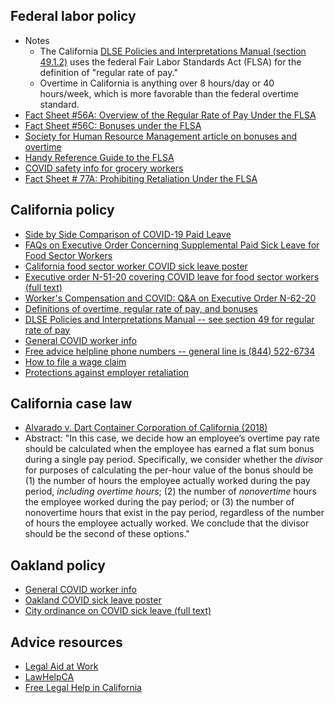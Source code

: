 ## Federal labor policy
- Notes
  * The California <a href="https://www.dir.ca.gov/dlse/DLSEManual/dlse_enfcmanual.pdf" target="_blank">DLSE Policies and Interpretations Manual (section 49.1.2)</a> uses the federal Fair Labor Standards Act (FLSA) for the definition of "regular rate of pay."
  * Overtime in California is anything over 8 hours/day or 40 hours/week, which is more favorable than the federal overtime standard.
- <a href="https://www.dol.gov/agencies/whd/fact-sheets/56a-regular-rate" target="_blank">Fact Sheet #56A: Overview of the Regular Rate of Pay Under the FLSA</a>
- <a href="https://www.dol.gov/agencies/whd/fact-sheets/56c-bonuses" target="_blank">Fact Sheet #56C: Bonuses under the FLSA</a>
- <a href="https://www.shrm.org/resourcesandtools/hr-topics/compensation/pages/year-end-bonus-taxes.aspx" target="_blank">Society for Human Resource Management article on bonuses and overtime</a>
- <a href="https://www.dol.gov/agencies/whd/compliance-assistance/handy-reference-guide-flsa" target="_blank">Handy Reference Guide to the FLSA</a>
- <a href="https://dir.ca.gov/dosh/coronavirus/Health-Care-General-Industry.html#grocery" target="_blank">COVID safety info for grocery workers</a>
- <a href="https://www.dol.gov/agencies/whd/fact-sheets/77a-flsa-prohibiting-retaliation" target="_blank">Fact Sheet # 77A: Prohibiting Retaliation Under the FLSA</a>
  
  
## California policy
- <a href="https://www.dir.ca.gov/dlse/Comparison-COVID-19-Paid-Leave.html" target="_blank">Side by Side Comparison of COVID-19 Paid Leave</a>
- <a href="https://www.dir.ca.gov/dlse/FAQ-for-PSL.html" target="_blank">FAQs on Executive Order Concerning Supplemental Paid Sick Leave for Food Sector Workers</a>
- <a href="https://www.dir.ca.gov/dlse/COVID-19-Food-Sector-Workers-poster.pdf" target="_blank">California food sector worker COVID sick leave poster</a>
- <a href="https://www.gov.ca.gov/wp-content/uploads/2020/04/4.16.20-EO-N-51-20-text.pdf" target="_blank">Executive order N-51-20 covering COVID leave for food sector workers (full text)</a>
- <a href="https://www.dir.ca.gov/dwc/Covid-19/Index.html" target="_blank">Worker's Compensation and COVID: Q&A on Executive Order N-62-20</a>
- <a href="https://www.dir.ca.gov/dlse/FAQ_Overtime.htm" target="_blank">Definitions of overtime, regular rate of pay, and bonuses</a>
- <a href="https://www.dir.ca.gov/dlse/Manual-Instructions.htm" target="_blank">DLSE Policies and Interpretations Manual -- see section 49 for regular rate of pay</a>
- <a href="https://www.dir.ca.gov/covid19/" target="_blank">General COVID worker info</a>
- <a href="https://www.dir.ca.gov/Contactus.html#helpline_numbers" target="_blank">Free advice helpline phone numbers -- general line is (844) 522-6734</a>
- <a href="https://www.dir.ca.gov/dlse/HowToFileWageClaim.htm" target="_blank">How to file a wage claim</a>
- <a href="https://www.dir.ca.gov/dlse/HowToFileLinkCodeSections.htm" target="_blank">Protections against employer retaliation</a>


## California case law
- <a href="https://cases.justia.com/california/supreme-court/2018-s232607.pdf?ts=1520272907" target="_blank">Alvarado v. Dart Container Corporation of California (2018)</a>
 - Abstract: "In this case, we decide how an employee’s overtime pay rate should be calculated when the employee has earned a flat sum bonus during a single pay period. Specifically, we consider whether the _divisor_ for purposes of calculating the per-hour value of the bonus should be (1) the number of hours the employee actually worked during the pay period, _including overtime hours_; (2) the number of _nonovertime_ hours the employee worked during the pay period; or (3) the number of nonovertime hours that exist in the pay period, regardless of the number of hours the employee actually worked.  We conclude that the divisor should be the second of these options."


## Oakland policy
- <a href="https://www.oaklandca.gov/resources/coronavirus-2019-covid-19-business-and-worker-resources-1" target="_blank">General COVID worker info</a>
- <a href="https://www.oaklandca.gov/documents/covid-19-coronavirus-disease-and-oaklands-sick-leave-law" target="_blank">Oakland COVID sick leave poster</a>
- <a href="https://www.oaklandca.gov/documents/emergency-paid-sick-leave-for-oakland-employees-during-the-novel-coronavirus-covid-19-pandemic-ordinance" target="_blank">City ordinance on COVID sick leave (full text)</a>


## Advice resources
- <a href="https://legalaidatwork.org/clinics-and-helplines/" target="_blank">Legal Aid at Work</a>
- <a href="http://lawhelpca.org/" target="_blank">LawHelpCA</a>
- <a href="http://www.calbar.ca.gov/Public/Need-Legal-Help/Free-Legal-Help" target="_blank">Free Legal Help in California</a>

<!--   - <a href="site" target="_blank">site</a>   -->
